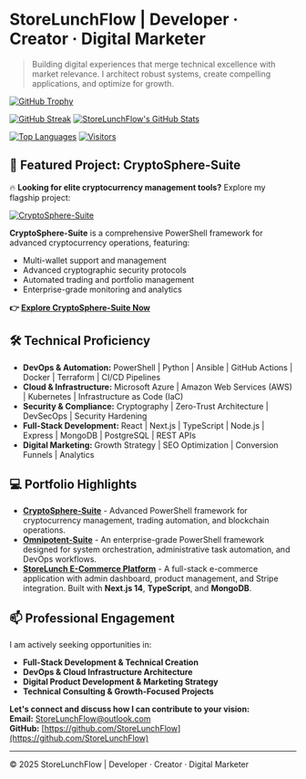 ﻿# StoreLunchFlow | Developer · Creator · Digital Marketer

> Building digital experiences that merge technical excellence with market relevance. I architect robust systems, create compelling applications, and optimize for growth.

<!-- Achievement-Focused Badge Cluster -->
[![GitHub Trophy](https://github-profile-trophy.vercel.app/?username=StoreLunchFlow&theme=onedark&column=7&margin-w=15&margin-h=15&no-bg=true&no-frame=true)](https://github.com/ryo-ma/github-profile-trophy)

[![GitHub Streak](https://streak-stats.demolab.com?user=StoreLunchFlow&theme=dark&hide_border=true&date_format=M%20j%5B%2C%20Y%5D&mode=weekly)](https://git.io/streak-stats)
[![StoreLunchFlow's GitHub Stats](https://github-readme-stats.vercel.app/api?username=StoreLunchFlow&show_icons=true&theme=vision-friendly-dark&hide_border=true&include_all_commits=true&count_private=true&hide=prs,issues)](https://github.com/StoreLunchFlow)

[![Top Languages](https://github-readme-stats.vercel.app/api/top-langs/?username=StoreLunchFlow&layout=compact&theme=vision-friendly-dark&hide_border=true&langs_count=8&hide=html,css)](https://github.com/StoreLunchFlow)
[![Visitors](https://komarev.com/ghpvc/?username=StoreLunchFlow&label=Profile+Views&color=0e75b6&style=flat)](https://github.com/StoreLunchFlow)

## 🚀 Featured Project: CryptoSphere-Suite

🔥 **Looking for elite cryptocurrency management tools?** Explore my flagship project:

[![CryptoSphere-Suite](https://img.shields.io/badge/🚀_CryptoSphere_Suite-Enterprise_Crypto_Platform-blue?style=for-the-badge&logo=bitcoin)](https://github.com/StoreLunchFlow/CryptoSphere-Suite)

**CryptoSphere-Suite** is a comprehensive PowerShell framework for advanced cryptocurrency operations, featuring:
- Multi-wallet support and management
- Advanced cryptographic security protocols
- Automated trading and portfolio management
- Enterprise-grade monitoring and analytics

**👉 [Explore CryptoSphere-Suite Now](https://github.com/StoreLunchFlow/CryptoSphere-Suite)**

## 🛠️ Technical Proficiency

*   **DevOps & Automation:** PowerShell | Python | Ansible | GitHub Actions | Docker | Terraform | CI/CD Pipelines
*   **Cloud & Infrastructure:** Microsoft Azure | Amazon Web Services (AWS) | Kubernetes | Infrastructure as Code (IaC)
*   **Security & Compliance:** Cryptography | Zero-Trust Architecture | DevSecOps | Security Hardening
*   **Full-Stack Development:** React | Next.js | TypeScript | Node.js | Express | MongoDB | PostgreSQL | REST APIs
*   **Digital Marketing:** Growth Strategy | SEO Optimization | Conversion Funnels | Analytics

## 💻 Portfolio Highlights

*   **[CryptoSphere-Suite](https://github.com/StoreLunchFlow/CryptoSphere-Suite)** - Advanced PowerShell framework for cryptocurrency management, trading automation, and blockchain operations.
*   **[Omnipotent-Suite](https://github.com/StoreLunchFlow/Omnipotent-Suite)** - An enterprise-grade PowerShell framework designed for system orchestration, administrative task automation, and DevOps workflows.
*   **[StoreLunch E-Commerce Platform](https://github.com/StoreLunchFlow/StoreLunch)** - A full-stack e-commerce application with admin dashboard, product management, and Stripe integration. Built with **Next.js 14**, **TypeScript**, and **MongoDB**.

## 📫 Professional Engagement

I am actively seeking opportunities in:
*   **Full-Stack Development & Technical Creation**
*   **DevOps & Cloud Infrastructure Architecture**
*   **Digital Product Development & Marketing Strategy**
*   **Technical Consulting & Growth-Focused Projects**

**Let's connect and discuss how I can contribute to your vision:**  
**Email:** [StoreLunchFlow@outlook.com](mailto:StoreLunchFlow@outlook.com)  
**GitHub:** [https://github.com/StoreLunchFlow](https://github.com/StoreLunchFlow)

---
© 2025 StoreLunchFlow | Developer · Creator · Digital Marketer
